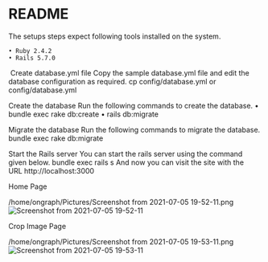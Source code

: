 # README

The setups steps expect following tools installed on the system.

    • Ruby 2.4.2
    • Rails 5.7.0

 Create database.yml file
Copy the sample database.yml file and edit the database configuration as required.
cp config/database.yml  or  config/database.yml

Create the database
Run the following commands to create the database.
    • bundle exec rake db:create
    • rails db:migrate


Migrate the database
Run the following commands to migrate the database.
bundle exec rake db:migrate

 Start the Rails server
You can start the rails server using the command given below.
bundle exec rails s
And now you can visit the site with the URL http://localhost:3000


Home Page 


/home/ongraph/Pictures/Screenshot from 2021-07-05 19-52-11.png![Screenshot from 2021-07-05 19-52-11](https://user-images.githubusercontent.com/81669250/124486434-3a3b5a80-ddcb-11eb-8be9-7b4700c81a39.png)

Crop Image Page

/home/ongraph/Pictures/Screenshot from 2021-07-05 19-53-11.png![Screenshot from 2021-07-05 19-53-11](https://user-images.githubusercontent.com/81669250/124486581-5fc86400-ddcb-11eb-842b-9c54e15b674b.png)

